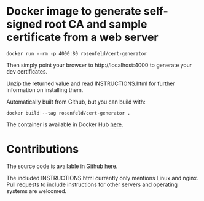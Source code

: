 # Docker image to generate self-signed root CA and sample certificate from a web server

    docker run --rm -p 4000:80 rosenfeld/cert-generator

Then simply point your browser to http://localhost:4000 to generate your dev certificates.

Unzip the returned value and read INSTRUCTIONS.html for further information on installing them.

Automatically built from Github, but you can build with:

    docker build --tag rosenfeld/cert-generator .

The container is available in Docker Hub [here](https://hub.docker.com/r/rosenfeld/cert-generator/).

# Contributions

The source code is available in Github [here](https://github.com/rosenfeld/cert-generator).

The included INSTRUCTIONS.html currently only mentions Linux and nginx. Pull requests to include
instructions for other servers and operating systems are welcomed.
